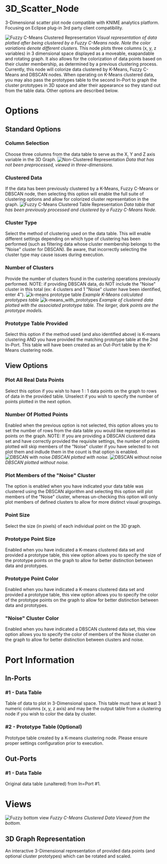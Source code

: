 # 3D_Scatter_Node
3-Dimensional scatter plot node compatible with KNIME analytics platform. Focusing on Eclipse plug-in 3rd party client compatibility.

![Fuzzy C-Means Clustered Representation](assets/fuzzy_cluster.PNG)
_Visual representation of data plotted after being clustered by a Fuzzy C-Means node. Note the color variations denote different clusters._
This node plots three columns (x, y, z variables) in 3 dimensional space displayed as a moveable, exapandable and rotating graph. It also allows for the colorization of data points based on their cluster membership, as determined by a previous clustering process. Currently, this node will colorize data clustered by K-Means, Fuzzy C-Means and DBSCAN nodes. When operating on K-Means clustered data, you may also pass the prototypes table to the second In-Port to graph the cluster prototypes in 3D space and alter their appearance so they stand out from the table data. Other options are described below.

# Options
## Standard Options

### Column Selection 
Choose three columns from the data table to serve as the X, Y and Z axis variable in the 3D Graph.
![Non-Clustered Representation](assets/non_clustered.PNG)
_Data that has not been preprocessed, viewed in three-dimensions._
### Clustered Data
If the data has been previously clustered by a K-Means, Fuzzy C-Means or DBSCAN node, then selecting this option will enable the full suite of clustering options and allow for colorized cluster representation in the graph.
![Fuzzy C-Means Clustered Table Representation](assets/fuzzy_c-means.PNG)
_Data table that has been previously processed and clustered by a Fuzzy C-Means Node._
### Cluster Type
Select the method of clustering used on the data table. This will enable different settings depending on which type of clustering has been performed (such as filtering data whose cluster membership belongs to the "Noise" cluster for DBSCAN). Be aware, that incorrectly selecting the cluster type may cause issues during execution.
### Number of Clusters
Provide the number of clusters found in the custering operations previously performed. NOTE: if providing DBSCAN data, do NOT include the "Noise" cluster in this total (ex: 4 clusters and 1 "Noise" cluster have been identified, enter 4"). 
![k-means prototype table](assets/k-means_clusters.PNG)
_Example K-Means calculated prototypes table_
![k-means_with_prototypes](assets/k-means_with_prototypes.PNG)
_Example of clustered data plotted with the associated prototype table. The larger, dark points are the prototype models._
### Prototype Table Provided
Select this option if the method used (and also identified above) is K-means clustering AND you have provided the matching prototype table at the 2nd In-Port. This table will have been created as an Out-Port table by the K-Means clustering node.

## View Options

### Plot All Real Data Points
Select this option if you wish to have 1 : 1 data points on the graph to rows of data in the provided table. Unselect if you wish to specify the number of points plotted in the next option.
### Number Of Plotted Points
Enabled when the previous option is not selected, this option allows you to set the number of rows from the data table you would like represented as points on the graph. NOTE: If you are providing a DBSCAN clustered data set and have correctly provided the requisite settings, the number of points plotted will skip members of the "Noise" cluster if you have selected to not plot them and indlude them in the count is that option is enabled.
![DBSCAN with noise](assets/dbscan_with_noise.PNG)
_DBSCAN plotted with noise._
![DBSCAN without noise](assets/dbscan_no_noise.PNG)
_DBSCAN plotted without noise._
### Plot Members of the "Noise" Cluster
The option is enabled when you have indicated your data table was clustered using the DBSCAN algorithm and selecting this option will plot members of the "Noise" cluster, whereas un-checking this option will only plot members of defined clusters to allow for more distinct visual groupings.
### Point Size
Select the size (in pixels) of each individual point on the 3D graph.
### Prototype Point Size
Enabled when you have indicated a K-means clustered data set and provided a prototype table, this view option allows you to specify the size of the prototype points on the graph to allow for better distinction between data and prototypes.
### Prototype Point Color
Enabled when you have indicated a K-means clustered data set and provided a prototype table, this view option allows you to specify the color of the prototype points on the graph to allow for better distinction between data and prototypes.
### "Noise" Cluster Color
Enabled when you have indicated a DBSCAN clustered data set, this view option allows you to specify the color of members of the Noise cluster on the graph to allow for better distinction between clusters and noise.

# Port Information
## In-Ports

### #1 - Data Table
Table of data to plot in 3-Dimensional space. This table must have at least 3 numeric columns (x, y, z axis) and may be the output table from a clustering node if you wish to color the data by cluster.
### #2 - Prototype Table (Optional)
Prototype table created by a K-means clustering node. Please ensure proper settings configuration prior to execution.

## Out-Ports

### #1 - Data Table
Original data table (unaltered) from In=Port #1.

# Views
![Fuzzy bottom view](assets/fuzzy_bottom.PNG)
_Fuzzy C-Means Clustered Data Viewed from the bottom._
## 3D Graph Representation
An interactive 3-Dimensional representation of provided data points (and optional cluster prototypes) which can be rotated and scaled.
